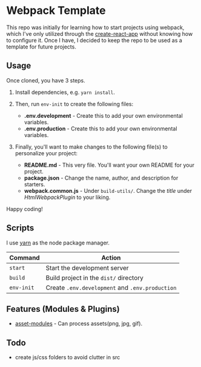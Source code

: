# Webpack Template

This repo was initially for learning how to start projects using webpack, which
I've only utilized through the [create-react-app](https://create-react-app.dev/)
without knowing how to configure it. Once I have, I decided to keep the repo to
be used as a template for future projects.

## Usage

Once cloned, you have 3 steps.

1. Install dependencies, e.g. `yarn install`.

2. Then, run `env-init` to create the following files:

   * **.env.development** - Create this to add your own environmental variables.
   * **.env.production** - Create this to add your own environmental variables.

3. Finally, you'll want to make changes to the following file(s) to personalize
your project:

    * **README.md** - This very file. You'll want your own README for your project.
    * **package.json** - Change the name, author, and description for starters.
    * **webpack.common.js** - Under `build-utils/`. Change the _title_ under
    _HtmlWebpackPlugin_ to your liking.

Happy coding!

## Scripts

I use [yarn](https://yarnpkg.com/) as the node package manager.

|Command|Action|
|---|---|
|`start`|Start the development server|
|`build`|Build project in the `dist/` directory|
|`env-init`|Create `.env.development` and `.env.production`|

## Features (Modules & Plugins)

* [asset-modules](https://webpack.js.org/guides/asset-modules/) - Can process
  assets(png, jpg, gif).

## Todo

* create js/css folders to avoid clutter in src
